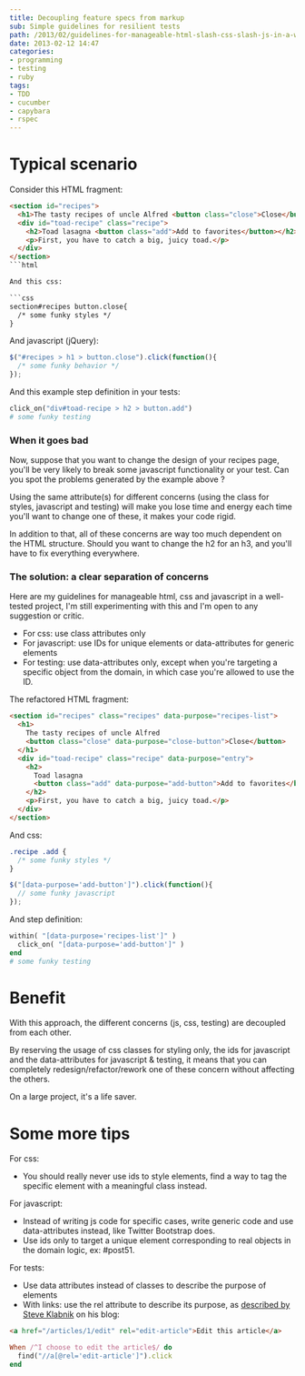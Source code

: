 ```yaml
---
title: Decoupling feature specs from markup
sub: Simple guidelines for resilient tests
path: /2013/02/guidelines-for-manageable-html-slash-css-slash-js-in-a-well-tested-rails-app/
date: 2013-02-12 14:47
categories:
- programming
- testing
- ruby
tags:
- TDD
- cucumber
- capybara
- rspec
---
```


# Typical scenario

Consider this HTML fragment:

```html
<section id="recipes">
  <h1>The tasty recipes of uncle Alfred <button class="close">Close</button></h1>
  <div id="toad-recipe" class="recipe">
    <h2>Toad lasagna <button class="add">Add to favorites</button></h2>
    <p>First, you have to catch a big, juicy toad.</p>
  </div>
</section>
```html

And this css:

```css
section#recipes button.close{
  /* some funky styles */
}
```

And javascript (jQuery):

```javascript
$("#recipes > h1 > button.close").click(function(){
  /* some funky behavior */
});
```

And this example step definition in your tests:

```ruby
click_on("div#toad-recipe > h2 > button.add")
# some funky testing
```

### When it goes bad

Now, suppose that you want to change the design of your recipes page, you'll be very likely to break some javascript functionality or your test. Can you spot the problems generated by the example above ?

Using the same attribute(s) for different concerns (using the class for styles, javascript and testing) will make you lose time and energy each time you'll want to change one of these, it makes your code rigid.

In addition to that, all of these concerns are way too much dependent on the HTML structure.
Should you want to change the h2 for an h3, and you'll have to fix everything everywhere.

### The solution: a clear separation of concerns

Here are my guidelines for manageable html, css and javascript in a well-tested project, I'm still experimenting with this and I'm open to any suggestion or critic.

* For css: use class attributes only
* For javascript: use IDs for unique elements or data-attributes for generic elements
* For testing: use data-attributes only, except when you're targeting a specific object from the domain, in which case you're allowed to use the ID.

The refactored HTML fragment:

```html
<section id="recipes" class="recipes" data-purpose="recipes-list">
  <h1>
    The tasty recipes of uncle Alfred
    <button class="close" data-purpose="close-button">Close</button>
  </h1>
  <div id="toad-recipe" class="recipe" data-purpose="entry">
    <h2>
      Toad lasagna
      <button class="add" data-purpose="add-button">Add to favorites</button>
    </h2>
    <p>First, you have to catch a big, juicy toad.</p>
  </div>
</section>
```

And css:

```css
.recipe .add {
  /* some funky styles */
}
```

```js
$("[data-purpose='add-button']").click(function(){
  // some funky javascript
});
```

And step definition:

```ruby
within( "[data-purpose='recipes-list']" )
  click_on( "[data-purpose='add-button']" )
end
# some funky testing
```

# Benefit

With this approach, the different concerns (js, css, testing) are decoupled from each other.

By reserving the usage of css classes for styling only, the ids for javascript and the data-attributes for javascript & testing, it means that you can completely redesign/refactor/rework one of these concern without affecting the others.

On a large project, it's a life saver.

# Some more tips

For css:

* You should really never use ids to style elements, find a way to tag the specific element with a meaningful class instead.

For javascript:

* Instead of writing js code for specific cases, write generic code and use data-attributes instead, like Twitter Bootstrap does.
* Use ids only to target a unique element corresponding to real objects in the domain logic, ex: #post51.

For tests:

* Use data attributes instead of classes to describe the purpose of elements
* With links: use the rel attribute to describe its purpose, as [described by Steve Klabnik](http://blog.steveklabnik.com/posts/2011-12-20-write-better-cukes-with-the-rel-attribute#making_our_link__with_semantics_) on his blog:

```html
<a href="/articles/1/edit" rel="edit-article">Edit this article</a>
```

```ruby
When /^I choose to edit the article$/ do
  find("//a[@rel='edit-article']").click
end
```



